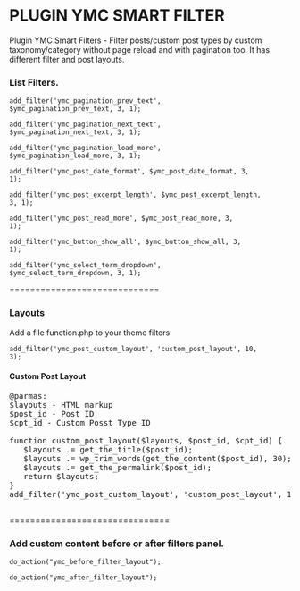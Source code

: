 #  PLUGIN YMC SMART FILTER
Plugin YMC Smart Filters - Filter posts/custom post types by custom taxonomy/category without page reload and with pagination too. It has different filter and post layouts.

####
<h3>List Filters.</h3>

<code>add_filter('ymc_pagination_prev_text', $ymc_pagination_prev_text, 3, 1);</code>

<code>add_filter('ymc_pagination_next_text', $ymc_pagination_next_text, 3, 1);</code>

<code>add_filter('ymc_pagination_load_more', $ymc_pagination_load_more, 3, 1);</code>

<code>add_filter('ymc_post_date_format', $ymc_post_date_format, 3, 1);</code>

<code>add_filter('ymc_post_excerpt_length', $ymc_post_excerpt_length, 3, 1);</code>

<code>add_filter('ymc_post_read_more', $ymc_post_read_more, 3, 1);</code>

<code>add_filter('ymc_button_show_all', $ymc_button_show_all, 3, 1);</code>

<code>add_filter('ymc_select_term_dropdown', $ymc_select_term_dropdown, 3, 1);</code>

=============================

<h3>Layouts</h3>

Add a file function.php to your theme filters

<code>add_filter('ymc_post_custom_layout', 'custom_post_layout', 10, 3);</code>

<h4>Custom Post Layout</h4>

<pre>
@parmas:
$layouts - HTML markup
$post_id - Post ID
$cpt_id - Custom Posst Type ID

function custom_post_layout($layouts, $post_id, $cpt_id) {  
   $layouts .= get_the_title($post_id);
   $layouts .= wp_trim_words(get_the_content($post_id), 30);
   $layouts .= get_the_permalink($post_id);   
   return $layouts;
}
add_filter('ymc_post_custom_layout', 'custom_post_layout', 10, 3);
   
</pre>

===============================

<h3>Add custom content before or after filters panel.</h3>

<code>do_action("ymc_before_filter_layout");</code>

<code>do_action("ymc_after_filter_layout");</code>




